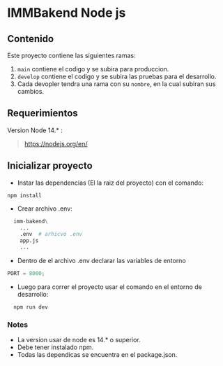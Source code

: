 # IMMBakend Node js

## Contenido

Este proyecto contiene las siguientes ramas:

1. `main` contiene el codigo y se subira para produccion.
2. `develop` contiene el codigo y se subira las pruebas para el desarrollo.
3. Cada devopler tendra una rama con su `nombre`, en la cual subiran sus cambios.

## Requerimientos

Version Node 14.\* :

> https://nodejs.org/en/

## Inicializar proyecto

- Instar las dependencias (El la raiz del proyecto) con el comando:

```
npm install
```

- Crear archivo .env:

```python
  imm-bakend\
    ...
    .env  # arhicvo .env
    app.js
    ...
```

- Dentro de el archivo .env declarar las variables de entorno

```js
PORT = 8000;
```

- Luego para correr el proyecto usar el comando en el entorno de desarrollo:

```
  npm run dev
```

### Notes

- La version usar de node es 14.\* o superior.
- Debe tener instalado npm.
- Todas las dependicas se encuentra en el package.json.
